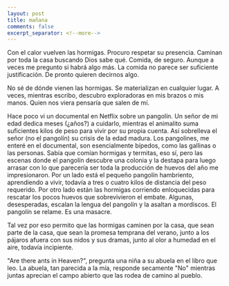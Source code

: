```yaml
---
layout: post
title: mañana
comments: false
excerpt_separator: <!--more-->
---
```

Con el calor vuelven las hormigas. Procuro respetar su presencia. Caminan por toda la casa buscando Dios sabe qué. Comida, de seguro. Aunque a veces me pregunto si habrá algo más. La comida no parece ser suficiente justificación. De pronto quieren decirnos algo. 

No sé de dónde vienen las hormigas. Se materializan en cualquier lugar. A veces, mientras escribo, descubro exploradoras en mis brazos o mis manos. Quien nos viera pensaría que salen de mí. 

Hace poco vi un documental en Netflix sobre un pangolín. Un señor de mi edad dedica meses (¿años?) a cuidarlo, mientras el animalito suma suficientes kilos de peso para vivir por su propia cuenta. Así sobrelleva el señor (no el pangolín) su crisis de la edad madura. Los pangolines, me enteré en el documental, son esencialmente bípedos, como las gallinas o las personas. Sabía que comían hormigas y termitas, eso sí, pero las escenas donde el pangolín descubre una colonia y la destapa para luego arrasar con lo que parecería ser toda la producción de huevos del año me impresionaron. Por un lado está el pequeño pangolín hambriento, aprendiendo a vivir, todavía a tres o cuatro kilos de distancia del peso requerido. Por otro lado están las hormigas corriendo enloquecidas para rescatar los pocos huevos que sobrevivieron el embate. Algunas, desesperadas, escalan la lengua del pangolín y la asaltan a mordiscos. El pangolín se relame. Es una masacre. 

Tal vez por eso permito que las hormigas caminen por la casa, que sean parte de la casa, que sean la promesa temprana del verano, junto a los pájaros afuera con sus nidos y sus dramas, junto al olor a humedad en el aire, todavía incipiente. 

"Are there ants in Heaven?", pregunta una niña a su abuela en el libro que leo. La abuela, tan parecida a la mía, responde secamente "No" mientras juntas aprecian el campo abierto que las rodea de camino al pueblo.
